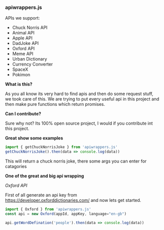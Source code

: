 ### apiwrappers.js

APIs we support:

* Chuck Norris API
* Animal API
* Apple API
* DadJoke API
* Oxford API
* Meme API
* Urban Dictionary
* Currency Converter
* SpaceX
* Pokimon

**What is this?**


As you all know its very hard to find apis and then do some request stuff, we took care of this. We are trying to put every useful api in this project and then make pure functions which return promises. 


**Can I contribute?**


Sure why not? Its 100% open source project, I would if you contribute int this project.


**Great show some examples**


```js
import { getChuckNorrisJoke } from 'apiwrappers.js'
getChuckNorrisJoke().then(data => console.log(data))

```

This will return a chuck norris joke, there some args you can enter for catagories



**One of the great and big api wrapping**


*Oxford API*


First of all generate an api key from https://developer.oxforddictionaries.com/ and now lets get started.


```js
import { Oxford } from 'apiwrappers.js'
const api = new Oxford(appId, appKey, language="en-gb")

api.getWordDefination('people').then(data => console.log(data))
```